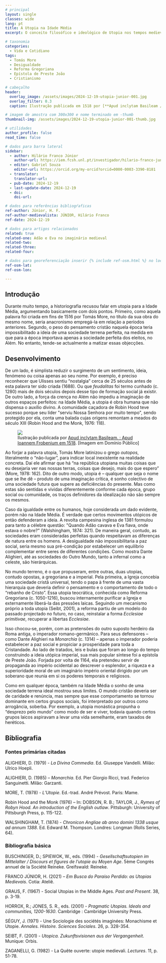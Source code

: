 ```yaml
---
# principal
layout: single
classes: wide
lang: pt
title: A Utopia na Idade Média
excerpt: O conceito filosófico e ideológico de Utopia nos tempos medievais

# taxonomia
categories:
  - Vida e Cotidiano
tags:
  - Tomás More
  - Desigualdade
  - Reforma Gregoriana 
  - Epístola de Preste João
  - Cristianismo

# cabeçalho
header:
  overlay_image: /assets/images/2024-12-19-utopia-junior-001.jpg
  overlay_filter: 0.3
  caption: Ilustração publicada em 1518 por [**Apud inclytam Basileam / Apud Ioannem Frobenium**](https://archive.org/details/deoptimoreipstat00more){:target="_blank"} [Imagem em Domínio Público]

# imagem de amostra com 300x300 e nome terminado em -thumb
thumbnail-img: /assets/images/2024-12-19-utopia-junior-001-thumb.jpg

# utilidades
author_profile: false
read_time: false

# dados para barra lateral
sidebar:
  - author: Hilário Franco Júnior
    author-url: https://iem.fcsh.unl.pt/investigador/hilario-franco-junior/
  - editor: Gabriel Souza
    editor-url: https://orcid.org/my-orcid?orcid=0000-0003-3390-8181
  - translator: 
    translator-url:
  - pub-date: 2024-12-19
  - last-update-date: 2024-12-19
  - doi: 
    doi-url:

# dados para referências bibliogŕaficas
ref-author: Júnior, H. F.
ref-author-medievalista: JÚNIOR, Hilário Franco
ref-date: 2024-12-19

# dados para artigos relacionados
related: true
related-one: Adão e Eva no imaginário medieval
related-two: 
related-three:  
related-four:  

# dados para georeferenciação inserir {% include ref-osm.html %} no local onde é para surgir mapa
ref-osm-lat: 
ref-osm-lon: 

---
```

## Introdução

Durante muito tempo, a historiografia recusou falar em utopia para a Idade Média, argumentando basicamente com dois pontos. Primeiro, como aquela palavra foi criada em fins de 1516 por Tomás More, no título da sua obra do mesmo nome, seria anacronismo empregá-la em relação a períodos anteriores. Segundo, o peso do pensamento cristão naquela época teria impossibilitado a ideia de uma sociedade terrena perfeita, na medida em que para a época importava apenas a sociedade perfeita dos eleitos, no Além. No entanto, tende-se actualmente a matizar essas objecções. 

## Desenvolvimento
De um lado, é simplista reduzir o surgimento de um sentimento, ideia, fenómeno ou coisa apenas ao seu nome. Por exemplo, é preciso reconhecer que Ulisses sentiu “nostalgia” cerca de 25 séculos antes de esta palavra ter sido criada (1688). Ou que *feudalitas* foi termo cunhado (c. 1280) mais de dois séculos depois desse tipo de formação social já existir. De outro lado, a força da crença no Além não impediu a imaginação de outros espaços perfeitos: na Idade Média, a utopia é obra humana que não dispensa o auxílio divino. A comunidade caçadora de Robin Hood teve sucesso porque seu líder "serviu Nossa Senhora por muito tempo", sendo protegido por ela, conta uma balada cujas origens remontam a meados do século XIII (Robin Hood and the Monk, 1976: 118). 

<figure class="align-center">
    <a href="{{ site.baseurl }}/assets/images/2024-12-19-utopia-junior-001.jpg"><img class="metade" src="{{ site.baseurl }}/assets/images/2024-12-19-utopia-junior-001.jpg"></a>
    <figcaption class="figure-text-center">Ilustração publicada por <a href="https://archive.org/details/deoptimoreipstat00more" target="_blank">Apud inclytam Basileam. : Apud Ioannem Frobenium em 1518</a>. [Imagem em Domínio Público]</figcaption>        
</figure>



Ao forjar a palavra utopia, Tomás More latinizou o grego *outopos*, literalmente o “não-lugar”, para indicar local inexistente na realidade concreta. Daí ele afirmar que há “na república utopiana muitas coisas que eu desejaria ver nas nossas terras, coisas que desejo, mais do que espero” (More, 1978: 162). Dito de outro modo, utopia é – qualquer que seja o nome que se lhe dê – produto de uma imaginação crítica, é sonho colectivo de uma sociedade futura que supere as deficiências do presente. Mas como estas são sentidas e vividas diferentemente conforme cada época, grupo social ou comunidade, os traços definidores da idealização não são sempre os mesmos. 

Caso da igualdade entre os humanos, hoje considerada um dado evidente, porém não na Idade Média. É verdade que certos movimentos utópicos de então defenderam a ideia. A revolta campesina inglesa de 1381 formulou para tanto a célebre questão: "Quando Adão cavava e Eva fiava, onde estava o nobre?" (Walshingham, 1874: 321). De maneira geral, contudo, as sociedades eram consideradas perfeitas quando respeitavam as diferenças de natura entre os homens. A desigualdade não impossibilitaria a paz social, seria mesmo sua pré-condição por estabelecer um equilíbrio complementar entre seres de diferentes condições. Como mostra Dante Alighieri, até as sociedades do Outro Mundo, tanto a infernal como a celeste, são hierárquicas.  

No mundo terreno, é o que propuseram, entre outras, duas utopias, contudo opostas, a gregoriana e a imperial. Pela primeira, a Igreja concebia uma sociedade cristã universal, tendo o papa à frente de uma vasta hierarquia que deveria definir o pensamento e o comportamento de todo o “rebanho de Cristo”. Essa utopia teocrática, conhecida como Reforma Gregoriana (c. 1050-1216), buscou internamente purificar a Igreja e externamente liberá-la das pressões laicas. Seguindo um mecanismo próprio a toda utopia (Seibt, 2001), a reforma partiu de um modelo do passado projectado no futuro, no caso, reinstalar a forma *Ecclesiae primitivae*, recuperar a libertas *Ecclesiae*. 

Isso chocou-se, porém, com as pretensões do outro suposto herdeiro da Roma antiga, o imperador romano-germânico. Para seus defensores – como Dante Alighieri na *Monarchia* (c. 1314) – apenas o imperador poderia estabelecer a paz social e propiciar a prosperidade para toda a Cristandade. Ao lado de tratados, leis e bulas que foram ao longo do tempo construindo a ideia utópica imperial, sua mais popular síntese foi a epístola de Preste João. Forjada por volta de 1164, ela pretendeu servir de propaganda ao império ocidental ao descrever o esplendor, a riqueza e a superioridade moral de um imaginário império oriental dirigido por um soberano que reunia em si os poderes temporais e religiosos. 

Como em qualquer época, também na Idade Média o sonho de uma sociedade terrena ideal mostrou seus limites. O mundo cristão deveria ser de caridade e renúncia, mas sempre que esse comportamento se tornou dominante em certos grupos sociais, foi interpretado por outros como arrogância, soberba. Por exemplo, a utopia monástica propunha o “desprezo pelo mundo” como modo de ser e viver, todavia quando certos grupos laicos aspiravam a levar uma vida semelhante, eram taxados de heréticos. 


## Bibliografia

### Fontes primárias citadas
ALIGHIERI, D. (1979) - *La Divina Commedia*. Ed. Giuseppe Vandelli. Milão: Ulrico Hoepli.

ALIGHIERI, D. (1985) – *Monarchia*. Ed. Pier Giorgio Ricci, trad. Federico Sanguinetti. Milão: Garzanti.           

MORE, T. (1978) - *L’Utopie*. Ed.-trad. André Prévost. Paris: Mame. 

Robin Hood and the Monk (1976) – In: DOBSON, R. B.; TAYLOR, J., *Rymes of Robyn Hood. An introduction of the English outlaw*. Pittsburgh: University of Pittsburgh Press, p. 115-122.

WALSHINGHAM, T. (1874) - *Chronicon Angliae ab anno domini 1338 usque ad annum 1388*. Ed. Edward M. Thompson. Londres: Longman (Rolls Series, 64).

### Bibliografia básica
BUSCHINGER, D.; SPIEWOK, W., eds. (1994) - *Gesellschaftsutopien im Mittelalter / Discours et figures de l’utopie au Moyen Age*. 5ème Congrès annuel de la Société Reineke. Greifswald: Reineke.

FRANCO JÚNIOR, H. (2021) – *Em Busca do Paraíso Perdido: as Utopias Medievais*. Cotia: Ateliê.

GRAUS, F. (1967) - Social Utopias in the Middle Ages. *Past and Present*. 38, p. 3-19.

HORROX, R.; JONES, S. R., eds. (2001) - *Pragmatic Utopias. Ideals and communities, 1200-1630*. Cambridge : Cambridge University Press. 

SÉGUY, J. (1971) - Une Sociologie des sociétés imaginées: Monachisme et Utopie. *Annales.  Histoire. Sciences Sociales*. 26, p. 328-354. 

SEIBT, F. (2001) - *Utopica. Zukunftsvisionen aus der Vergangenheit*. Munique: Orbis.         

ZAGANELLI, G. (1982) - La Quête ouverte: utopie medievali. *Lectures*. 11, p. 51-78.
